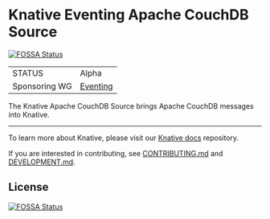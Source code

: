 # Knative Eventing Apache CouchDB Source
[![FOSSA Status](https://app.fossa.com/api/projects/git%2Bgithub.com%2Fknative-extensions%2Feventing-couchdb.svg?type=shield)](https://app.fossa.com/projects/git%2Bgithub.com%2Fknative-extensions%2Feventing-couchdb?ref=badge_shield)


|               |                                                                                                                    |
| ------------- | ------------------------------------------------------------------------------------------------------------------ |
| STATUS        | Alpha                                                                                                              |
| Sponsoring WG | [Eventing](https://github.com/knative/community/blob/main/working-groups/WORKING-GROUPS.md#eventing)               |

The Knative Apache CouchDB Source brings Apache CouchDB messages into Knative.

---

To learn more about Knative, please visit our
[Knative docs](https://github.com/knative/docs) repository.

If you are interested in contributing, see [CONTRIBUTING.md](./CONTRIBUTING.md)
and [DEVELOPMENT.md](./DEVELOPMENT.md).


## License
[![FOSSA Status](https://app.fossa.com/api/projects/git%2Bgithub.com%2Fknative-extensions%2Feventing-couchdb.svg?type=large)](https://app.fossa.com/projects/git%2Bgithub.com%2Fknative-extensions%2Feventing-couchdb?ref=badge_large)
